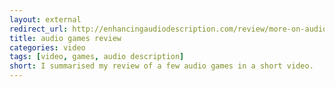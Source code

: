```yaml
---
layout: external
redirect_url: http://enhancingaudiodescription.com/review/more-on-audio-games/
title: audio games review
categories: video
tags: [video, games, audio description]
short: I summarised my review of a few audio games in a short video. 
---
```

